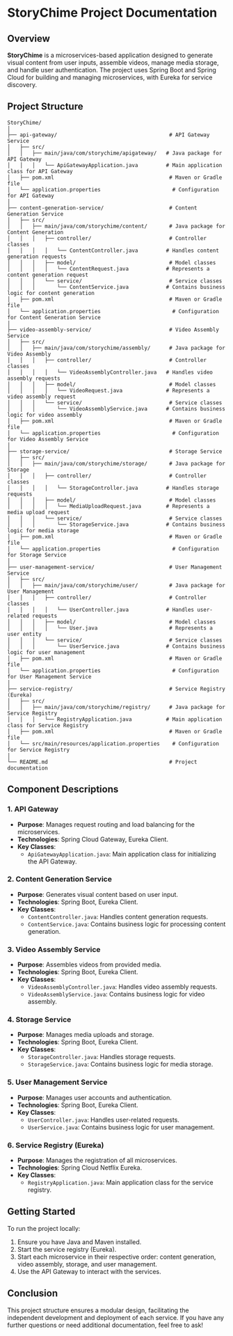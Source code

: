 # StoryChime Project Documentation

## Overview
**StoryChime** is a microservices-based application designed to generate visual content from user inputs, assemble videos, manage media storage, and handle user authentication. The project uses Spring Boot and Spring Cloud for building and managing microservices, with Eureka for service discovery.

## Project Structure

```
StoryChime/
│
├── api-gateway/                                    # API Gateway Service
│   ├── src/
│   │   ├── main/java/com/storychime/apigateway/   # Java package for API Gateway
│   │   │   └── ApiGatewayApplication.java         # Main application class for API Gateway
│   ├── pom.xml                                     # Maven or Gradle file
│   └── application.properties                       # Configuration for API Gateway
│
├── content-generation-service/                     # Content Generation Service
│   ├── src/
│   │   ├── main/java/com/storychime/content/       # Java package for Content Generation
│   │   │   ├── controller/                         # Controller classes
│   │   │   │   └── ContentController.java         # Handles content generation requests
│   │   │   ├── model/                              # Model classes
│   │   │   │   └── ContentRequest.java            # Represents a content generation request
│   │   │   └── service/                            # Service classes
│   │   │       └── ContentService.java            # Contains business logic for content generation
│   ├── pom.xml                                     # Maven or Gradle file
│   └── application.properties                       # Configuration for Content Generation Service
│
├── video-assembly-service/                         # Video Assembly Service
│   ├── src/
│   │   ├── main/java/com/storychime/assembly/      # Java package for Video Assembly
│   │   │   ├── controller/                         # Controller classes
│   │   │   │   └── VideoAssemblyController.java   # Handles video assembly requests
│   │   │   ├── model/                              # Model classes
│   │   │   │   └── VideoRequest.java              # Represents a video assembly request
│   │   │   └── service/                            # Service classes
│   │   │       └── VideoAssemblyService.java      # Contains business logic for video assembly
│   ├── pom.xml                                     # Maven or Gradle file
│   └── application.properties                       # Configuration for Video Assembly Service
│
├── storage-service/                                # Storage Service
│   ├── src/
│   │   ├── main/java/com/storychime/storage/       # Java package for Storage
│   │   │   ├── controller/                         # Controller classes
│   │   │   │   └── StorageController.java         # Handles storage requests
│   │   │   ├── model/                              # Model classes
│   │   │   │   └── MediaUploadRequest.java        # Represents a media upload request
│   │   │   └── service/                            # Service classes
│   │   │       └── StorageService.java            # Contains business logic for media storage
│   ├── pom.xml                                     # Maven or Gradle file
│   └── application.properties                       # Configuration for Storage Service
│
├── user-management-service/                        # User Management Service
│   ├── src/
│   │   ├── main/java/com/storychime/user/          # Java package for User Management
│   │   │   ├── controller/                         # Controller classes
│   │   │   │   └── UserController.java            # Handles user-related requests
│   │   │   ├── model/                              # Model classes
│   │   │   │   └── User.java                       # Represents a user entity
│   │   │   └── service/                            # Service classes
│   │   │       └── UserService.java               # Contains business logic for user management
│   ├── pom.xml                                     # Maven or Gradle file
│   └── application.properties                       # Configuration for User Management Service
│
├── service-registry/                               # Service Registry (Eureka)
│   ├── src/
│   │   ├── main/java/com/storychime/registry/      # Java package for Service Registry
│   │   │   └── RegistryApplication.java           # Main application class for Service Registry
│   ├── pom.xml                                     # Maven or Gradle file
│   └── src/main/resources/application.properties    # Configuration for Service Registry
│
└── README.md                                       # Project documentation
```

## Component Descriptions

### 1. **API Gateway**
- **Purpose**: Manages request routing and load balancing for the microservices.
- **Technologies**: Spring Cloud Gateway, Eureka Client.
- **Key Classes**:
  - `ApiGatewayApplication.java`: Main application class for initializing the API Gateway.

### 2. **Content Generation Service**
- **Purpose**: Generates visual content based on user input.
- **Technologies**: Spring Boot, Eureka Client.
- **Key Classes**:
  - `ContentController.java`: Handles content generation requests.
  - `ContentService.java`: Contains business logic for processing content generation.

### 3. **Video Assembly Service**
- **Purpose**: Assembles videos from provided media.
- **Technologies**: Spring Boot, Eureka Client.
- **Key Classes**:
  - `VideoAssemblyController.java`: Handles video assembly requests.
  - `VideoAssemblyService.java`: Contains business logic for video assembly.

### 4. **Storage Service**
- **Purpose**: Manages media uploads and storage.
- **Technologies**: Spring Boot, Eureka Client.
- **Key Classes**:
  - `StorageController.java`: Handles storage requests.
  - `StorageService.java`: Contains business logic for media storage.

### 5. **User Management Service**
- **Purpose**: Manages user accounts and authentication.
- **Technologies**: Spring Boot, Eureka Client.
- **Key Classes**:
  - `UserController.java`: Handles user-related requests.
  - `UserService.java`: Contains business logic for user management.

### 6. **Service Registry (Eureka)**
- **Purpose**: Manages the registration of all microservices.
- **Technologies**: Spring Cloud Netflix Eureka.
- **Key Classes**:
  - `RegistryApplication.java`: Main application class for the service registry.

## Getting Started
To run the project locally:
1. Ensure you have Java and Maven installed.
2. Start the service registry (Eureka).
3. Start each microservice in their respective order: content generation, video assembly, storage, and user management.
4. Use the API Gateway to interact with the services.

## Conclusion
This project structure ensures a modular design, facilitating the independent development and deployment of each service. If you have any further questions or need additional documentation, feel free to ask!

